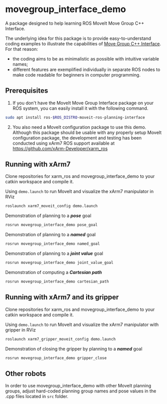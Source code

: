 # movegroup_interface_demo
A package designed to help learning ROS MoveIt Move Group C++ Interface.

The underlying idea for this package is to provide easy-to-understand coding examples to illustrate the capabilities of [Move Group C++ Interface](http://docs.ros.org/kinetic/api/moveit_ros_planning_interface/html/classmoveit_1_1planning__interface_1_1MoveGroupInterface.html "moveit::planning_interface::MoveGroupInterface Class Reference"). For that reason:
+ the coding aims to be as minimalistic as possible with intuitive variable names;
+ different features are exemplified individually in separate ROS nodes to make code readable for beginners in computer programming.

## Prerequisites
1. If you don't have the MoveIt Move Group Interface package on your ROS system, you can easily install it with the following command.
```bash
sudo apt install ros-$ROS_DISTRO-moveit-ros-planning-interface
```
2. You also need a MoveIt configuration package to use this demo. Although this package should be usable with any properly setup MoveIt configuration package, the development and testing has been conducted using xArm7 ROS support available at https://github.com/xArm-Developer/xarm_ros

## Running with xArm7

Clone repositories for xarm_ros and movegroup_interface_demo to your catkin workspace and compile it.

Using `demo.launch` to run MoveIt and visualize the xArm7 manipulator in RViz
```bash
roslaunch xarm7_moveit_config demo.launch
```

Demonstration of planning to a ***pose*** goal
```bash
rosrun movegroup_interface_demo pose_goal
```

Demonstration of planning to a ***named*** goal
```bash
rosrun movegroup_interface_demo named_goal
```

Demonstration of planning to a ***joint value*** goal
```bash
rosrun movegroup_interface_demo joint_value_goal
```

Demonstration of computing a ***Cartesian path***
```bash
rosrun movegroup_interface_demo cartesian_path
```

## Running with xArm7 and its gripper

Clone repositories for xarm_ros and movegroup_interface_demo to your catkin workspace and compile it.

Using `demo.launch` to run MoveIt and visualize the xArm7 manipulator with gripper in RViz
```bash
roslaunch xarm7_gripper_moveit_config demo.launch
```

Demonstration of closing the gripper by planning to a ***named*** goal
```bash
rosrun movegroup_interface_demo gripper_close
```

## Other robots

In order to use movegroup_interface_demo with other MoveIt planning groups, adjust hard-coded planning group names and pose values in the .cpp files located in `src` folder.

